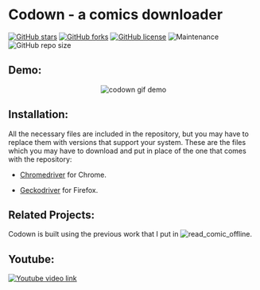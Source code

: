 # Codown - a comics downloader
[![GitHub stars](https://img.shields.io/github/stars/shibi391/Codown?style=flat-square)](https://github.com/shibi391/codown/stargazers)
[![GitHub forks](https://img.shields.io/github/forks/shibi391/Codown?style=flat-square)](https://github.com/Microsoft/vscode/issues?q=is%3Aopen+is%3Aissue+label%3Afeature-request+sort%3Areactions-%2B1-desc)
[![GitHub license](https://img.shields.io/github/license/shibi391/Codown?style=flat-square)](https://github.com/shibi391/codown/blob/master/LICENSE)
![Maintenance](https://img.shields.io/maintenance/yes/2020?style=flat-square)
![GitHub repo size](https://img.shields.io/github/repo-size/shibi391/Codown?color=red&style=flat-square)

## Demo:

<p align="center">
    <img alt="codown gif demo" src="https://i.imgur.com/FmdxaQq.gif">
</p>

## Installation:

All the necessary files are included in the repository, but you may have to replace them with versions that support your
system. These are the files which you may have to download and put in place of the one that comes with the repository:


- [Chromedriver](https://chromedriver.chromium.org/downloads) for Chrome.

- [Geckodriver](https://github.com/mozilla/geckodriver/releases) for Firefox.

## Related Projects:

Codown is built using the previous work that I put in ![read_comic_offline](https://github.com/shibi391/read_comic_offline).

## Youtube:

[![Youtube video link](https://img.youtube.com/vi/5cFAoxlZrNk/0.jpg)](https://www.youtube.com/watch?v=5cFAoxlZrNk)